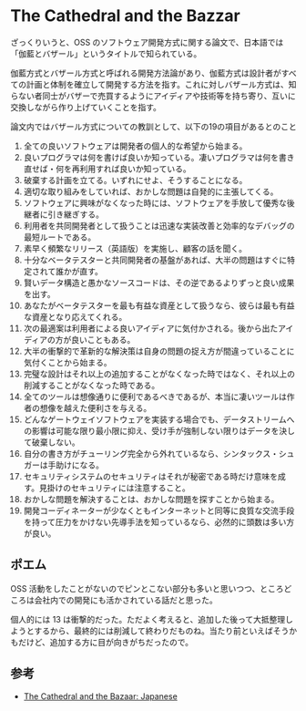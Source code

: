 # The Cathedral and the Bazzar

ざっくりいうと、OSS のソフトウェア開発方式に関する論文で、日本語では「伽藍とバザール」というタイトルで知られている。

伽藍方式とバザール方式と呼ばれる開発方法論があり、伽藍方式は設計者がすべての計画と体制を確立して開発する方法を指す。これに対しバザール方式は、知らない者同士がバザーで売買するようにアイディアや技術等を持ち寄り、互いに交換しながら作り上げていくことを指す。

論文内ではバザール方式についての教訓として、以下の19の項目があるとのこと

1. 全ての良いソフトウェアは開発者の個人的な希望から始まる。
1. 良いプログラマは何を書けば良いか知っている。凄いプログラマは何を書き直せば・何を再利用すれば良いか知っている。
1. 破棄する計画を立てる。いずれにせよ、そうすることになる。
1. 適切な取り組みをしていれば、おかしな問題は自発的に主張してくる。
1. ソフトウェアに興味がなくなった時には、ソフトウェアを手放して優秀な後継者に引き継ぎする。
1. 利用者を共同開発者として扱うことは迅速な実装改善と効率的なデバッグの最短ルートである。
1. 素早く頻繁なリリース（英語版）を実施し、顧客の話を聞く。
1. 十分なベータテスターと共同開発者の基盤があれば、大半の問題はすぐに特定されて誰かが直す。
1. 賢いデータ構造と愚かなソースコードは、その逆であるよりずっと良い成果を出す。
1. あなたがベータテスターを最も有益な資産として扱うなら、彼らは最も有益な資産となり応えてくれる。
1. 次の最適案は利用者による良いアイディアに気付かされる。後から出たアイディアの方が良いこともある。
1. 大半の衝撃的で革新的な解決策は自身の問題の捉え方が間違っていることに気付くことから始まる。
1. 完璧な設計はそれ以上の追加することがなくなった時ではなく、それ以上の削減することがなくなった時である。
1. 全てのツールは想像通りに便利であるべきであるが、本当に凄いツールは作者の想像を越えた便利さを与える。
1. どんなゲートウェイソフトウェアを実装する場合でも、データストリームへの影響は可能な限り最小限に抑え、受け手が強制しない限りはデータを決して破棄しない。
1. 自分の書き方がチューリング完全から外れているなら、シンタックス・シュガーは手助けになる。
1. セキュリティシステムのセキュリティはそれが秘密である時だけ意味を成す。見掛けのセキュリティには注意すること。
1. おかしな問題を解決することは、おかしな問題を探すことから始まる。
1. 開発コーディネーターが少なくともインターネットと同等に良質な交流手段を持って圧力をかけない先導手法を知っているなら、必然的に頭数は多い方が良い。


## ポエム

OSS 活動をしたことがないのでピンとこない部分も多いと思いつつ、ところどころは会社内での開発にも活かされている話だと思った。

個人的には 13 は衝撃的だった。ただよく考えると、追加した後って大抵整理しようとするから、最終的には削減して終わりだものね。当たり前といえばそうかもだけど、追加する方に目が向きがちだったので。

## 参考

- [The Cathedral and the Bazaar: Japanese](https://cruel.org/freeware/cathedral.html)
